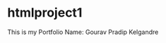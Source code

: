 # htmlproject1
<!DOCTYPE html>
<html>
    <head>
        <title>My first html project</title>
        </head>
        <body>
            <p> This is my Portfolio
                Name: Gourav Pradip Kelgandre
                 </p>
        </body>
</html>

